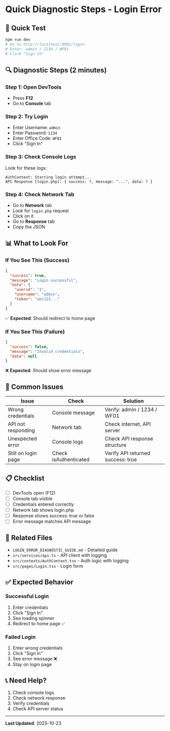 # Quick Diagnostic Steps - Login Error

## 🚀 Quick Test

```bash
npm run dev
# Go to http://localhost:8081/login
# Enter: admin / 1234 / WF01
# Click "Sign In"
```

## 🔍 Diagnostic Steps (2 minutes)

### Step 1: Open DevTools
- Press **F12**
- Go to **Console** tab

### Step 2: Try Login
- Enter Username: `admin`
- Enter Password: `1234`
- Enter Office Code: `WF01`
- Click "Sign In"

### Step 3: Check Console Logs
Look for these logs:
```
AuthContext: Starting login attempt...
API Response [login.php]: { success: ?, message: "...", data: ? }
```

### Step 4: Check Network Tab
- Go to **Network** tab
- Look for `login.php` request
- Click on it
- Go to **Response** tab
- Copy the JSON

## 📊 What to Look For

### If You See This (Success)
```json
{
  "success": true,
  "message": "Login successful",
  "data": {
    "userid": "1",
    "username": "admin",
    "token": "abc123..."
  }
}
```
✅ **Expected**: Should redirect to home page

### If You See This (Failure)
```json
{
  "success": false,
  "message": "Invalid credentials",
  "data": null
}
```
❌ **Expected**: Should show error message

## 🎯 Common Issues

| Issue | Check | Solution |
|-------|-------|----------|
| Wrong credentials | Console message | Verify: admin / 1234 / WF01 |
| API not responding | Network tab | Check internet, API server |
| Unexpected error | Console logs | Check API response structure |
| Still on login page | Check isAuthenticated | Verify API returned success: true |

## 📋 Checklist

- [ ] DevTools open (F12)
- [ ] Console tab visible
- [ ] Credentials entered correctly
- [ ] Network tab shows login.php
- [ ] Response shows success: true or false
- [ ] Error message matches API message

## 🔗 Related Files

- `LOGIN_ERROR_DIAGNOSTIC_GUIDE.md` - Detailed guide
- `src/services/api.ts` - API client with logging
- `src/contexts/AuthContext.tsx` - Auth logic with logging
- `src/pages/Login.tsx` - Login form

## ✅ Expected Behavior

### Successful Login
1. Enter credentials
2. Click "Sign In"
3. See loading spinner
4. Redirect to home page ✅

### Failed Login
1. Enter wrong credentials
2. Click "Sign In"
3. See error message ❌
4. Stay on login page

## 📞 Need Help?

1. Check console logs
2. Check network response
3. Verify credentials
4. Check API server status

---

**Last Updated**: 2025-10-23

